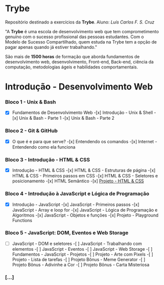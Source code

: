 # Trybe

Repositório destinado a exercícios da **Trybe**.
Aluno: _Luís Carlos F. S. Cruz_

"A **Trybe** é uma escola de desenvolvimento web que tem comprometimento genuíno
com o sucesso profissional das pessoas estudantes. Com o Modelo de Sucesso
Compartilhado, quem estuda na Trybe tem a opção de pagar apenas quando já
estiver trabalhando."

São mais de **1500 horas** de formação que aborda fundamentos de desenvolvimento
web, desenvolvimento, Front-end, Back-end, ciência da computação,
metodologias ágeis e habilidades comportamentais.

# Introdução - Desenvolvimento Web

### Bloco 1 - Unix & Bash

-[x] Fundamentos de Desenvolvimento Web -[x] Introdução - Unix & Shell -[x] Unix & Bash - Parte 1 -[x] Unix & Bash - Parte 2

### Bloco 2 - Git & GitHub

-[x] O que é e para que serve? -[x] Entendendo os comandos -[x] Internet - Entendendo como ela funciona

### Bloco 3 - Introdução - HTML & CSS

-[x] Introdução - HTML & CSS -[x] HTML & CSS - Estruturas de página -[x] HTML & CSS - Primeiros passos em CSS -[x] HTML & CSS - Seletores e posicionamento -[x] HTML Semântico -[x] [Projeto - HTML & CSS](https://github.com/tryber/sd-013-b-project-lessons-learned/compare/LuisCruz-lessons-learned-project)

### Bloco 4 - Introdução à JavaScript e Lógica de Programação

-[x] Introdução - JavaScript -[x] JavaScript - Primeiros passos -[x] JavaScript - Array e loop for -[x] JavaScript - Lógica de Programação e Algoritmos -[x] JavaScript - Objetos e funções -[x] Projeto - Playground Functions

### Bloco 5 - JavaScript: DOM, Eventos e Web Storage

-[ ] JavaScript - DOM e seletores -[ ] JavaScript - Trabalhando com elementos -[ ] JavaScript - Eventos -[ ] JavaScript - Web Storage -[ ] Fundamentos - JavaScript - Projetos -[ ] Projeto - Arte com Pixels -[ ] Projeto - Lista de tarefas -[ ] Projeto Bônus - Meme Generator -[ ] Projeto Bônus - Adivinhe a Cor -[ ] Projeto Bônus - Carta Misteriosa

### [...]
